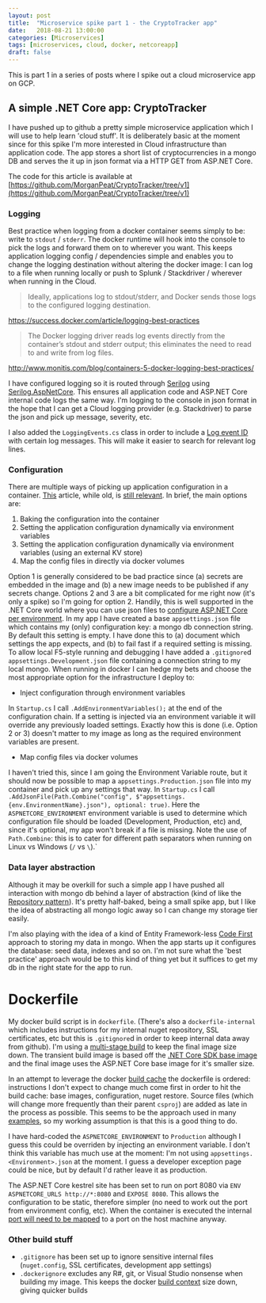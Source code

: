 ```yaml
---
layout: post
title:  "Microservice spike part 1 - the CryptoTracker app"
date:   2018-08-21 13:00:00
categories: [Microservices]
tags: [microservices, cloud, docker, netcoreapp]
draft: false
---
```


This is part 1 in a series of posts where I spike out a cloud microservice app on GCP.

## A simple .NET Core app: CryptoTracker

I have pushed up to github a pretty simple microservice application which I will use to help learn 'cloud stuff'. It is deliberately basic at the moment since for this spike I'm more interested in Cloud infrastructure than application code. The app stores a short list of cryptocurrencies in a mongo DB and serves the it up in json format via a HTTP GET from ASP.NET Core.

The code for this article is available at [https://github.com/MorganPeat/CryptoTracker/tree/v1](https://github.com/MorganPeat/CryptoTracker/tree/v1)

### Logging

Best practice when logging from a docker container seems simply to be: write to `stdout` / `stderr`. The docker runtime will hook into the console to pick the logs and forward them on to wherever you want. This keeps application logging config / dependencies simple and enables you to change the logging destination without altering the docker image: I can log to a file when running locally or push to Splunk / Stackdriver / wherever when running in the Cloud.

> Ideally, applications log to stdout/stderr, and Docker sends those logs to the configured logging destination.

https://success.docker.com/article/logging-best-practices

> The Docker logging driver reads log events directly from the container’s stdout and stderr output; this eliminates the need to read to and write from log files.

http://www.monitis.com/blog/containers-5-docker-logging-best-practices/

I have configured logging so it is routed through [Serilog](https://serilog.net/) using [Serilog.AspNetCore](https://github.com/serilog/serilog-aspnetcore). This ensures all application code and ASP.NET Core internal code logs the same way. I'm logging to the console in json format in the hope that I can get a Cloud logging provider (e.g. Stackdriver) to parse the json and pick up message, severity, etc.

I also added the `LoggingEvents.cs` class in order to include a [Log event ID](https://docs.microsoft.com/en-us/aspnet/core/fundamentals/logging/#log-event-id) with certain log messages. This will make it easier to search for relevant log lines.


### Configuration

There are multiple ways of picking up application configuration in a container. [This](https://dantehranian.wordpress.com/2015/03/25/how-should-i-get-application-configuration-into-my-docker-containers/) article, while old, is [still relevant](https://stackoverflow.com/questions/48183023/how-should-i-get-application-configuration-into-my-docker-containers). In brief, the main options are:

1. Baking the configuration into the container
1. Setting the application configuration dynamically via environment variables
1. Setting the application configuration dynamically via environment variables (using an external KV store)
1. Map the config files in directly via docker volumes

Option 1 is generally considered to be bad practice since (a) secrets are embedded in the image and (b) a new image needs to be published if any secrets change. Options 2 and 3 are a bit complicated for me right now (it's only a spike) so I'm going for option 2.  Handily, this is well supported in the .NET Core world where you can use json files to [configure ASP.NET Core per environment](https://docs.microsoft.com/en-us/aspnet/core/fundamentals/configuration/#configuration-by-environment). In my app I have created a base `appsettings.json` file which contains my (only) configuration key: a mongo db connection string. By default this setting is empty. I have done this to (a) document which settings the app expects, and (b) to fail fast if a required setting is missing.  To allow local F5-style running and debugging I have added a `.gitignore`d `appsettings.Development.json` file containing a connection string to my local mongo. When running in docker I can hedge my bets and choose the most appropriate option for the infrastructure I deploy to:

* Inject configuration through environment variables

In `Startup.cs` I call `.AddEnvironmentVariables();` at the end of the configuration chain. If a setting is injected via an environment variable it will override any previously loaded settings. Exactly how this is done (i.e. Option 2 or 3) doesn't matter to my image as long as the required environment variables are present.

* Map config files via docker volumes

I haven't tried this, since I am going the Environment Variable route, but it should now be possible to map a `appsettings.Production.json` file into my container and pick up any settings that way. In `Startup.cs` I call `.AddJsonFile(Path.Combine("config", $"appsettings.{env.EnvironmentName}.json"), optional: true)`.  Here the `ASPNETCORE_ENVIRONMENT` environment variable is used to determine which configuration file should be loaded (Development, Production, etc) and, since it's optional, my app won't break if a file is missing. Note the use of `Path.Combine`: this is to cater for different path separators when running on Linux vs Windows (`/` vs `\`).`



### Data layer abstraction

Although it may be overkill for such a simple app I have pushed all interaction with mongo db behind a layer of abstraction (kind of like the [Repository pattern](https://martinfowler.com/eaaCatalog/repository.html)). It's pretty half-baked, being a small spike app, but I like the idea of abstracting all mongo logic away so I can change my storage tier easily.

I'm also playing with the idea of a kind of Entity Framework-less [Code First](http://www.entityframeworktutorial.net/code-first/what-is-code-first.aspx) approach to storing my data in mongo. When the app starts up it configures the database: seed data, indexes and so on. I'm not sure what the 'best practice' approach would be to this kind of thing yet but it suffices to get my db in the right state for the app to run.



# Dockerfile

My docker build script is in `dockerfile`. (There's also a `dockerfile-internal` which includes instructions for my internal nuget repository, SSL certificates, etc but this is `.gitignore`d in order to keep internal data away from github). I'm using a [multi-stage build](https://docs.docker.com/develop/develop-images/multistage-build/) to keep the final image size down. The transient build image is based off the [.NET Core SDK base image](https://hub.docker.com/r/microsoft/dotnet/) and the final image uses the ASP.NET Core base image for it's smaller size.  

In an attempt to leverage the docker [build cache](https://docs.docker.com/develop/develop-images/dockerfile_best-practices/#leverage-build-cache) the dockerfile is ordered: instructions I don't expect to change much come first in order to hit the build cache: base images, configuration, nuget restore. Source files (which will change more frequently than their parent `csproj`) are added as late in the process as possible. This seems to be the approach used in many [examples](https://docs.docker.com/engine/examples/dotnetcore/), so my working assumption is that this is a good thing to do.

I have hard-coded the `ASPNETCORE_ENVIRONMENT` to `Production` although I guess this could be overriden by injecting an environment variable. I don't think this variable has much use at the moment: I'm not using `appsettings.<Environment>.json` at the moment. I guess a developer exception page could be nice, but by default I'd rather leave it as production.

The ASP.NET Core kestrel site has been set to run on port 8080 via `ENV ASPNETCORE_URLS http://*:8080` and `EXPOSE 8080`. This allows the configuration to be static, therefore simpler (no need to work out the port from environment config, etc). When the container is executed the internal [port will need to be mapped](https://docs.docker.com/v17.09/engine/userguide/networking/default_network/binding/) to a port on the host machine anyway.



### Other build stuff

* `.gitignore` has been set up to ignore sensitive internal files (`nuget.config`, SSL certificates, development app settings)
* `.dockerignore` excludes any R#, git, or Visual Studio nonsense when building my image. This keeps the docker [build context](https://docs.docker.com/engine/reference/commandline/build/#extended-description) size down, giving quicker builds

